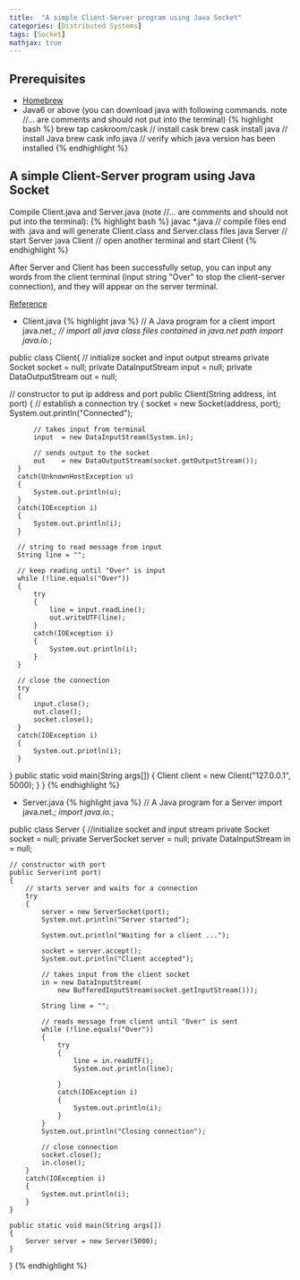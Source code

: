 ```yaml
---
title:  "A simple Client-Server program using Java Socket"
categories: [Distributed Systems]
tags: [Socket]
mathjax: true
---
```

## Prerequisites
* [Homebrew](https://docs.brew.sh/Installation.html)
* Java6 or above (you can download java with following commands. note //... are comments and should not put into the terminal)
{% highlight bash %}
brew tap caskroom/cask // install cask
brew cask install java // install Java
brew cask info java    // verify which java version has been installed
{% endhighlight %}

## A simple Client-Server program using Java Socket
Compile Client.java and Server.java (note //... are comments and should not put into the terminal):
{% highlight bash %}
javac *.java // compile files end with .java and will generate Client.class and Server.class files
java Server // start Server
java Client // open another terminal and start Client
{% endhighlight %}

After Server and Client has been successfully setup, you can input any words from the client terminal (input string "Over" to stop the client-server connection), and they will appear on the server terminal.

[Reference](https://www.geeksforgeeks.org/socket-programming-in-java/)
* Client.java
{% highlight java %}
// A Java program for a client
import java.net.*;  // import all java class files contained in java.net path
import java.io.*;

public class Client{
  // initialize socket and input output streams
  private Socket socket = null;
  private DataInputStream input = null;
  private DataOutputStream out = null;

  // constructor to put ip address and port
  public Client(String address, int port)
  {
      // establish a connection
      try
      {
          socket = new Socket(address, port);
          System.out.println("Connected");

          // takes input from terminal
          input  = new DataInputStream(System.in);

          // sends output to the socket
          out    = new DataOutputStream(socket.getOutputStream());
      }
      catch(UnknownHostException u)
      {
          System.out.println(u);
      }
      catch(IOException i)
      {
          System.out.println(i);
      }

      // string to read message from input
      String line = "";

      // keep reading until "Over" is input
      while (!line.equals("Over"))
      {
          try
          {
              line = input.readLine();
              out.writeUTF(line);
          }
          catch(IOException i)
          {
              System.out.println(i);
          }
      }

      // close the connection
      try
      {
          input.close();
          out.close();
          socket.close();
      }
      catch(IOException i)
      {
          System.out.println(i);
      }
  }
  public static void main(String args[])
  {
      Client client = new Client("127.0.0.1", 5000);
  }
}
{% endhighlight %}

* Server.java
{% highlight java %}
// A Java program for a Server
import java.net.*;
import java.io.*;

public class Server
{
    //initialize socket and input stream
    private Socket          socket   = null;
    private ServerSocket    server   = null;
    private DataInputStream in       = null;

    // constructor with port
    public Server(int port)
    {
        // starts server and waits for a connection
        try
        {
            server = new ServerSocket(port);
            System.out.println("Server started");

            System.out.println("Waiting for a client ...");

            socket = server.accept();
            System.out.println("Client accepted");

            // takes input from the client socket
            in = new DataInputStream(
                new BufferedInputStream(socket.getInputStream()));

            String line = "";

            // reads message from client until "Over" is sent
            while (!line.equals("Over"))
            {
                try
                {
                    line = in.readUTF();
                    System.out.println(line);

                }
                catch(IOException i)
                {
                    System.out.println(i);
                }
            }
            System.out.println("Closing connection");

            // close connection
            socket.close();
            in.close();
        }
        catch(IOException i)
        {
            System.out.println(i);
        }
    }

    public static void main(String args[])
    {
        Server server = new Server(5000);
    }
}
{% endhighlight %}
